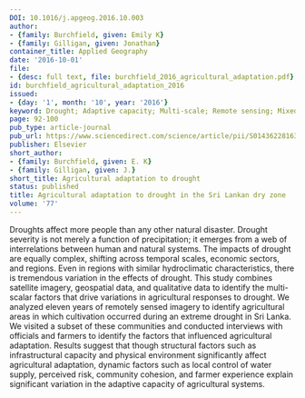 ```yaml
---
DOI: 10.1016/j.apgeog.2016.10.003
author:
- {family: Burchfield, given: Emily K}
- {family: Gilligan, given: Jonathan}
container_title: Applied Geography
date: '2016-10-01'
file:
- {desc: full text, file: burchfield_2016_agricultural_adaptation.pdf}
id: burchfield_agricultural_adaptation_2016
issued:
- {day: '1', month: '10', year: '2016'}
keyword: Drought; Adaptive capacity; Multi-scale; Remote sensing; Mixed methods
page: 92-100
pub_type: article-journal
pub_url: https://www.sciencedirect.com/science/article/pii/S0143622816306063
publisher: Elsevier
short_author:
- {family: Burchfield, given: E. K}
- {family: Gilligan, given: J.}
short_title: Agricultural adaptation to drought
status: published
title: Agricultural adaptation to drought in the Sri Lankan dry zone
volume: '77'
---
```

Droughts affect more people than any other natural disaster. Drought severity is not merely a function of precipitation; it emerges from a web of interrelations between human and natural systems. The impacts of drought are equally complex, shifting across temporal scales, economic sectors, and regions. Even in regions with similar hydroclimatic characteristics, there is tremendous variation in the effects of drought. This study combines satellite imagery, geospatial data, and qualitative data to identify the multi-scalar factors that drive variations in agricultural responses to drought. We analyzed eleven years of remotely sensed imagery to identify agricultural areas in which cultivation occurred during an extreme drought in Sri Lanka. We visited a subset of these communities and conducted interviews with officials and farmers to identify the factors that influenced agricultural adaptation. Results suggest that though structural factors such as infrastructural capacity and physical environment significantly affect agricultural adaptation, dynamic factors such as local control of water supply, perceived risk, community cohesion, and farmer experience explain significant variation in the adaptive capacity of agricultural systems.

